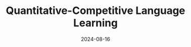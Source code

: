 ---
featured: false
date: "2024-08-16"
title: "Quantitative-Competitive Language Learning"
description: |
  ### Quantitative-Competitive Language Learning
  ##### Sean Brynjólfsson

  This is a toy project aiming to use a LLM as a model-of-language. That might seem redundant, but what I mean by that is I care about the actual distribution over tokens, not the sampling/generative procedure that LLMs are typically synonymous with. Given a distribution of tokens, I compute an approximate branching factor using the perplexity of the distribution and compare it with the user-supplied token probability; this gives a soft estimate for whether or not the model regards the next token as one of the possible continuations of the context preceding it. For example, if the branching factor is 40 but the token's probability is much less than 1/40 there's probably something weird going on.

  What's so competitive about this? Well, my vision is to be able to place users on a distribution that spans from noise, then to language-learners, then natives, then to the model itself. The key is to derive a stable metric which corresponds to "yeah, this sentence is plausibly written by a native"; something I think is possible if enough care is taken to normalize over the relative probability of equally-viable but not equally-likely tokens. With that, users could get empirical feedback and track their progress as they learn a foreign language and even compete with each other to produce the most or "highest quality" text. 
media: 
  - content: "qcll.png"
    alt_text: "..."
links:
  # - url: ""
  #   text: "Github"
---